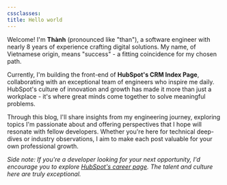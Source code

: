 ```yaml
---
cssclasses: 
title: Hello world
---
```


Welcome! I'm **Thành** (pronounced like "than"), a software engineer with nearly 8 years of experience crafting digital solutions. My name, of Vietnamese origin, means "success" - a fitting coincidence for my chosen path.

Currently, I'm building the front-end of **HubSpot's CRM Index Page**, collaborating with an exceptional team of engineers who inspire me daily. HubSpot's culture of innovation and growth has made it more than just a workplace - it's where great minds come together to solve meaningful problems.

Through this blog, I'll share insights from my engineering journey, exploring topics I'm passionate about and offering perspectives that I hope will resonate with fellow developers. Whether you're here for technical deep-dives or industry observations, I aim to make each post valuable for your own professional growth.

*Side note: If you're a developer looking for your next opportunity, I'd encourage you to explore [HubSpot's career page](https://www.hubspot.com/careers). The talent and culture here are truly exceptional.*